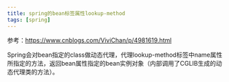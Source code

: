 ```yaml
---
title: spring的bean标签属性lookup-method
tags: [spring]
---
```


参考：https://www.cnblogs.com/ViviChan/p/4981619.html

Spring会对bean指定的class做动态代理，代理lookup-method标签中name属性所指定的方法，返回bean属性指定的bean实例对象（内部调用了CGLIB生成的动态代理类的方法）。